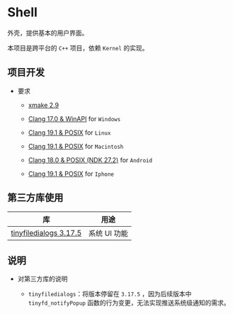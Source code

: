# Shell

外壳，提供基本的用户界面。

本项目是跨平台的 `C++` 项目，依赖 `Kernel` 的实现。

## 项目开发

* 要求
	
	* [xmake 2.9](https://xmake.io/#/)
	
	* [Clang 17.0 & WinAPI](https://visualstudio.microsoft.com/downloads/) for `Windows`
	
	* [Clang 19.1 & POSIX](https://llvm.org/) for `Linux`
	
	* [Clang 19.1 & POSIX](https://llvm.org/) for `Macintosh`
	
	* [Clang 18.0 & POSIX (NDK 27.2)](https://developer.android.com/ndk/downloads) for `Android`
	
	* [Clang 19.1 & POSIX](https://llvm.org/) for `Iphone`

## 第三方库使用

| 库                                                                         | 用途                |
|:--------------------------------------------------------------------------:|:-------------------:|
| [tinyfiledialogs 3.17.5](https://sourceforge.net/projects/tinyfiledialogs) | 系统 UI 功能        |

## 说明

* 对第三方库的说明
	
	* `tinyfiledialogs`：将版本停留在 `3.17.5` ，因为后续版本中 `tinyfd_notifyPopup` 函数的行为变更，无法实现推送系统级通知的需求。
